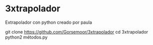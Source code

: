 # 3xtrapolador
Extrapolador con python creado por paula 


git clone https://github.com/Gorsemoor/3xtrapolador
cd 3xtrapolador
python2 métodos.py
